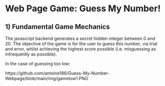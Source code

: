 # Web Page Game: Guess My Number!

## 1) Fundamental Game Mechanics

The javascript backend generates a secret hidden integer between 0 and 20. The objective of the game is for the user to guess this number, via trial and error, whilst achieving the highest score possible (i.e. misguessing as infrequently as possible).

In the case of guessing too low:

<p align"center">
https://github.com/antoine186/Guess-My-Number-Webpage/blob/main/img/gamelow1.PNG
</p>
